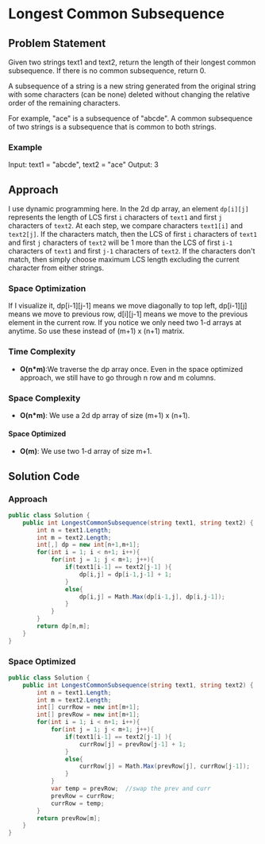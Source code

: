 # Longest Common Subsequence

## Problem Statement
Given two strings text1 and text2, return the length of their longest common subsequence. If there is no common subsequence, return 0.

A subsequence of a string is a new string generated from the original string with some characters (can be none) deleted without changing the relative order of the remaining characters.

For example, "ace" is a subsequence of "abcde".
A common subsequence of two strings is a subsequence that is common to both strings.

### Example
Input: text1 = "abcde", text2 = "ace" 
Output: 3  

## Approach
I use dynamic programming here. In the 2d dp array, an element `dp[i][j]` represents the length of LCS first `i` characters of `text1` and first `j` characters of `text2`. At each step, we compare characters `text1[i]` and `text2[j]`. If the characters match, then the LCS of first `i` characters of `text1` and first `j` characters of `text2` will be 1 more than the LCS of first `i-1` characters of `text1` and first `j-1` characters of `text2`. If the characters don't match, then simply choose maximum LCS length excluding the current character from either strings. 
### Space Optimization
If I visualize it, dp[i-1][j-1] means we move diagonally to top left, dp[i-1][j] means we move to previous row, d[i][j-1] means we move to the previous element in the current row. If you notice we only need two 1-d arrays at anytime. So use these instead of (m+1) x (n+1) matrix.
### Time Complexity
- **O(n*m)**:We traverse the dp array once. Even in the space optimized approach, we still have to go through n row and m columns.
### Space Complexity
- **O(n*m)**: We use a 2d dp array of size (m+1) x (n+1).
#### Space Optimized
- **O(m)**: We use two 1-d array of size m+1.

## Solution Code
### Approach
```C#
public class Solution {
    public int LongestCommonSubsequence(string text1, string text2) {
        int n = text1.Length;
        int m = text2.Length;
        int[,] dp = new int[n+1,m+1];
        for(int i = 1; i < n+1; i++){
            for(int j = 1; j < m+1; j++){
                if(text1[i-1] == text2[j-1] ){
                    dp[i,j] = dp[i-1,j-1] + 1;
                }
                else{
                    dp[i,j] = Math.Max(dp[i-1,j], dp[i,j-1]);
                }
            }
        }
        return dp[n,m];
    }
}
```
### Space Optimized
```C#
public class Solution {
    public int LongestCommonSubsequence(string text1, string text2) {
        int n = text1.Length;
        int m = text2.Length;
        int[] currRow = new int[m+1];
        int[] prevRow = new int[m+1];
        for(int i = 1; i < n+1; i++){
            for(int j = 1; j < m+1; j++){
                if(text1[i-1] == text2[j-1] ){
                    currRow[j] = prevRow[j-1] + 1;
                }
                else{
                    currRow[j] = Math.Max(prevRow[j], currRow[j-1]);
                }
            }
            var temp = prevRow;  //swap the prev and curr
            prevRow = currRow;
            currRow = temp;
        }
        return prevRow[m];
    }
}

